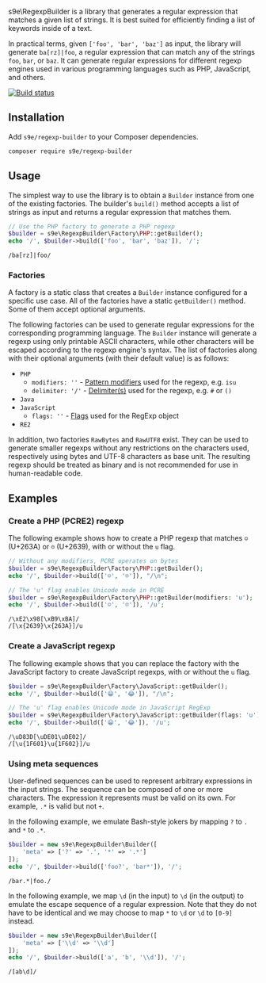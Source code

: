 s9e\RegexpBuilder is a library that generates a regular expression that matches a given list of strings. It is best suited for efficiently finding a list of keywords inside of a text.

In practical terms, given `['foo', 'bar', 'baz']` as input, the library will generate `ba[rz]|foo`, a regular expression that can match any of the strings `foo`, `bar`, or `baz`. It can generate regular expressions for different regexp engines used in various programming languages such as PHP, JavaScript, and others.

[![Build status](https://github.com/s9e/RegexpBuilder/actions/workflows/build.yml/badge.svg)](https://github.com/s9e/RegexpBuilder/actions/workflows/build.yml)


## Installation

Add `s9e/regexp-builder` to your Composer dependencies.

```bash
composer require s9e/regexp-builder
```


## Usage

The simplest way to use the library is to obtain a `Builder` instance from one of the existing factories. The builder's `build()` method accepts a list of strings as input and returns a regular expression that matches them.

```php
// Use the PHP factory to generate a PHP regexp
$builder = s9e\RegexpBuilder\Factory\PHP::getBuilder();
echo '/', $builder->build(['foo', 'bar', 'baz']), '/';
```
```
/ba[rz]|foo/
```


### Factories

A factory is a static class that creates a `Builder` instance configured for a specific use case. All of the factories have a static `getBuilder()` method. Some of them accept optional arguments.

The following factories can be used to generate regular expressions for the corresponding programming language. The `Builder` instance will generate a regexp using only printable ASCII characters, while other characters will be escaped according to the regexp engine's syntax. The list of factories along with their optional arguments (with their default value) is as follows:

 - `PHP`
     - `modifiers: ''` - [Pattern modifiers](https://www.php.net/manual/reference.pcre.pattern.modifiers.php) used for the regexp, e.g. `isu`
     - `delimiter: '/'` - [Delimiter(s)](https://www.php.net/manual/en/regexp.reference.delimiters.php) used for the regexp, e.g. `#` or `()`
 - `Java`
 - `JavaScript`
     - `flags: ''` - [Flags](https://developer.mozilla.org/en-US/docs/Web/JavaScript/Reference/Global_Objects/RegExp/flags#description) used for the RegExp object
 - `RE2`

In addition, two factories `RawBytes` and `RawUTF8` exist. They can be used to generate smaller regexps without any restrictions on the characters used, respectively using bytes and UTF-8 characters as base unit. The resulting regexp should be treated as binary and is not recommended for use in human-readable code.


## Examples


### Create a PHP (PCRE2) regexp

The following example shows how to create a PHP regexp that matches `☺` (U+263A) or `☹` (U+2639), with or without the `u` flag.

```php
// Without any modifiers, PCRE operates on bytes
$builder = s9e\RegexpBuilder\Factory\PHP::getBuilder();
echo '/', $builder->build(['☺', '☹']), "/\n";

// The 'u' flag enables Unicode mode in PCRE
$builder = s9e\RegexpBuilder\Factory\PHP::getBuilder(modifiers: 'u');
echo '/', $builder->build(['☺', '☹']), '/u';
```
```
/\xE2\x98[\xB9\xBA]/
/[\x{2639}\x{263A}]/u
```


### Create a JavaScript regexp

The following example shows that you can replace the factory with the JavaScript factory to create JavaScript regexps, with or without the `u` flag.

```php
$builder = s9e\RegexpBuilder\Factory\JavaScript::getBuilder();
echo '/', $builder->build(['😁', '😂']), "/\n";

// The 'u' flag enables Unicode mode in JavaScript RegExp
$builder = s9e\RegexpBuilder\Factory\JavaScript::getBuilder(flags: 'u');
echo '/', $builder->build(['😁', '😂']), '/u';
```
```
/\uD83D[\uDE01\uDE02]/
/[\u{1F601}\u{1F602}]/u
```


### Using meta sequences

User-defined sequences can be used to represent arbitrary expressions in the input strings. The sequence can be composed of one or more characters. The expression it represents must be valid on its own. For example, `.*` is valid but not `+`.

In the following example, we emulate Bash-style jokers by mapping `?` to `.` and `*` to `.*`.

```php
$builder = new s9e\RegexpBuilder\Builder([
	'meta' => ['?' => '.', '*' => '.*']
]);
echo '/', $builder->build(['foo?', 'bar*']), '/';
```
```
/bar.*|foo./
```

In the following example, we map `\d` (in the input) to `\d` (in the output) to emulate the escape sequence of a regular expression. Note that they do not have to be identical and we may choose to map `*` to `\d` or `\d` to `[0-9]` instead.

```php
$builder = new s9e\RegexpBuilder\Builder([
	'meta' => ['\\d' => '\\d']
]);
echo '/', $builder->build(['a', 'b', '\\d']), '/';
```
```
/[ab\d]/
```
